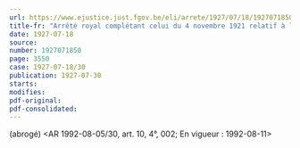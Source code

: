 ```yaml
---
url: https://www.ejustice.just.fgov.be/eli/arrete/1927/07/18/1927071850/justel
title-fr: "Arrêté royal complétant celui du 4 novembre 1921 relatif à la dépossession involontaire des titres au porteur de la Dette publique directe et indirecte et des titres qui leur sont assimilés. Voir modification(s)"
date: 1927-07-18
source:
number: 1927071850
page: 3550
case: 1927-07-18/30
publication: 1927-07-30
starts:
modifies:
pdf-original:
pdf-consolidated:
---
```


(abrogé) <AR 1992-08-05/30, art. 10, 4°, 002;  En vigueur :  1992-08-11>
